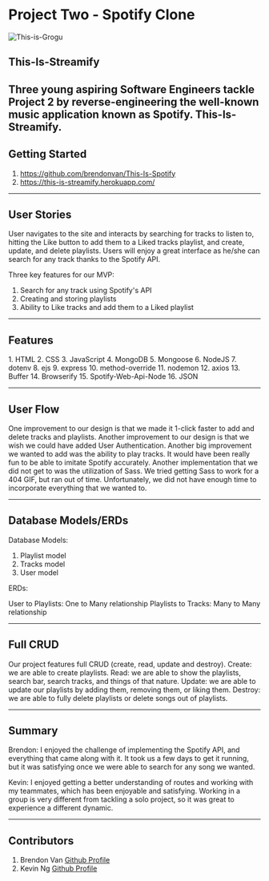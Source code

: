 # Project Two - Spotify Clone
![This-is-Grogu](https://user-images.githubusercontent.com/108159910/186207479-31ab1fff-3977-4cf9-9e36-c65c6ed2bc6e.png)

## This-Is-Streamify
Three young aspiring Software Engineers tackle Project 2 by reverse-engineering the well-known music application known as Spotify.
This-Is-Streamify.
---
## Getting Started

1. https://github.com/brendonvan/This-Is-Spotify
2. https://this-is-streamify.herokuapp.com/

---
 ## User Stories

User navigates to the site and interacts by searching for tracks to listen to, hitting the Like button to add them to a Liked tracks playlist, and create, update, and delete playlists. Users will enjoy a great interface as he/she can search for any track thanks to the Spotify API.

Three key features for our MVP:
1. Search for any track using Spotify's API
2. Creating and storing playlists
3. Ability to Like tracks and add them to a Liked playlist

---
## Features

️1. HTML
2. CSS
3. JavaScript
4. MongoDB
5. Mongoose
6. NodeJS
7. dotenv
8. ejs
9. express
10. method-override
11. nodemon
12. axios
13. Buffer
14. Browserify
15. Spotify-Web-Api-Node
16. JSON

---
## User Flow
One improvement to our design is that we made it 1-click faster to add and delete tracks and playlists.
Another improvement to our design is that we wish we could have added User Authentication.
Another big improvement we wanted to add was the ability to play tracks. It would have been really fun to be able to imitate Spotify accurately.
Another implementation that we did not get to was the utilization of Sass. We tried getting Sass to work for a 404 GIF, but ran out of time.
Unfortunately, we did not have enough time to incorporate everything that we wanted to.

---
## Database Models/ERDs

Database Models:

1. Playlist model
2. Tracks model
3. User model

ERDs:

User to Playlists: One to Many relationship
Playlists to Tracks: Many to Many relationship

---
## Full CRUD

Our project features full CRUD (create, read, update and destroy).
Create: we are able to create playlists.
Read: we are able to show the playlists, search bar, search tracks, and things of that nature.
Update: we are able to update our playlists by adding them, removing them, or liking them.
Destroy: we are able to fully delete playlists or delete songs out of playlists.

---
## Summary

Brendon: I enjoyed the challenge of implementing the Spotify API, and everything that came along with it. It took us a few days to get it running, but it was satisfying once we were able to search for any song we wanted.

Kevin: I enjoyed getting a better understanding of routes and working with my teammates, which has been enjoyable and satisfying. Working in a group is very different from tackling a solo project, so it was great to experience a different dynamic.

---
## Contributors

1. Brendon Van [Github Profile](https://github.com/brendonvan)
2. Kevin Ng [Github Profile](https://github.com/kevinszn23)
